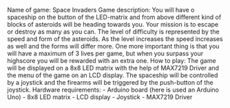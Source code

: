 Name of game: Space Invaders
Game description: You will have o spaceship on the button of the LED-matrix and from above 		  different kind of blocks of asteroids will be heading towards you. Your 		  mission is to escape or destroy as many as you can. The level of 			  difficulty is represented by the speed and form of the asteroids. As the 		  level increases the speed increases as well and the forms will differ 		  more. One more important thing is that you will have a maximum of 3 			  lives per game, but when you surpass your highscore you will be rewarded 		  with an extra one.
How to play: The game will be displayed on a 8x8 LED matrix with the help of MAX7219 		     Driver and the menu of the game on an LCD display. The spaceship will be 		     controlled by a joystick and the firearms will be triggered by the 		     push-button of the joystick. 
Hardware requirements:
		- Arduino board (here is used an Arduino Uno)
		- 8x8 LED matrix
		- LCD display
		- Joystick
		- MAX7219 Driver